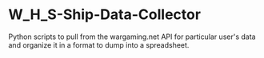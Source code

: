 # W_H_S-Ship-Data-Collector
Python scripts to pull from the wargaming.net API for particular user's data and organize it in a format to dump into a spreadsheet.
